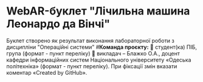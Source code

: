 # WebAR-буклет "Лічильна машина Леонардо да Вінчі"
Буклет створено як результат виконання лабораторної роботи з дисципліни "Операційні системи"
#**Команда проєкту:**
 студент(ка) ПІБ, група (формат - пункт переліку)
 викладач – Блажко О.А., доцент кафедри інформаційних систем Національного
університету «Одеська політехніка» (формат - пункт переліку).
При фіксації змін вказати коментар «Created by GitHub».
